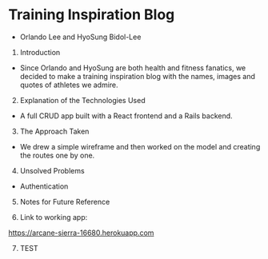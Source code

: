 # Training Inspiration Blog

  - Orlando Lee and HyoSung Bidol-Lee

1. Introduction
  - Since Orlando and HyoSung are both health and fitness fanatics, we decided to make a training inspiration blog with the names, images and quotes of athletes we admire.

2. Explanation of the Technologies Used
  - A full CRUD app built with a React frontend and a Rails backend.

3. The Approach Taken
  - We drew a simple wireframe and then worked on the model and creating the routes one by one.

4. Unsolved Problems
  - Authentication

5. Notes for Future Reference

6. Link to working app:

https://arcane-sierra-16680.herokuapp.com

7. TEST
